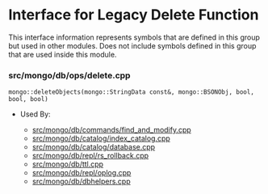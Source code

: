 
# Interface for Legacy Delete Function
This interface information represents symbols that are defined in this group but used in other modules.  Does not include symbols defined in this group that are used inside this module.

### src/mongo/db/ops/delete.cpp

<div></div>

    mongo::deleteObjects(mongo::StringData const&, mongo::BSONObj, bool, bool, bool)

- Used By:

    - [src/mongo/db/commands/find\_and\_modify.cpp](../../../../query\_and\_operation\_handling/database\_commands)
    - [src/mongo/db/catalog/index\_catalog.cpp](../../../../storage/storage\_layer\_structure)
    - [src/mongo/db/catalog/database.cpp](../../../../storage/storage\_layer\_structure)
    - [src/mongo/db/repl/rs\_rollback.cpp](../../../../replication/data\_sync)
    - [src/mongo/db/ttl.cpp](../../../../query\_and\_operation\_handling/indexing)
    - [src/mongo/db/repl/oplog.cpp](../../../../replication/data\_sync)
    - [src/mongo/db/dbhelpers.cpp](../../../../query\_and\_operation\_handling/client\_and\_operation\_tracking)
